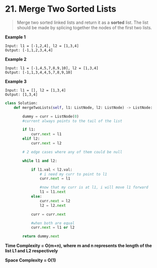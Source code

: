 # 21. Merge Two Sorted Lists

>Merge two sorted linked lists and return it as a **sorted** list. The list should be made by splicing together the nodes of the first two lists.

**Example 1**

    Input: l1 = [-1,2,4], l2 = [1,3,4]
    Output: [-1,1,2,3,4,4]

**Example 2**

    Input: l1 = [-1,4,5,7,8,9,10], l2 = [1,3,4]
    Output: [-1,1,3,4,4,5,7,8,9,10]

**Example 3**

    Input: l1 = [], l2 = [1,3,4]
    Output: [1,3,4]

```python
class Solution:
    def mergeTwoLists(self, l1: ListNode, l2: ListNode) -> ListNode:

        dummy = curr = ListNode(0)
        #current always points to the tail of the list

        if l1:
            curr.next = l1
        elif l2:
            curr.next = l2

        # 2 edge cases where any of them could be null

        while l1 and l2:

            if l1.val < l2.val:
                # i need my curr to point to l1
                curr.next = l1

                #now that my curr is at l1, i will move l1 forward
                l1 = l1.next
            else:
                curr.next = l2
                l2 = l2.next

            curr = curr.next

            #when both are equal
            curr.next = l1 or l2

        return dummy.next
```
**Time Complexity = O(m+n), where m and n represents the length of the list L1 and L2 respectively**

**Space Complexity = O(1)**

